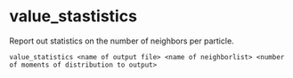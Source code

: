 <h1>value_stastistics</h1>

Report out statistics on the number of neighbors per particle.

```
value_statistics <name of output file> <name of neighborlist> <number of moments of distribution to output>
```
